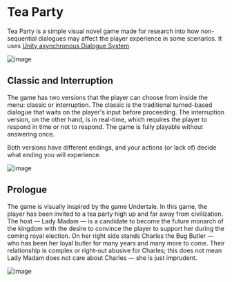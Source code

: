 # Tea Party

Tea Party is a simple visual novel game made for research into how non-sequential dialogues may affect the player experience in some scenarios. It uses [Unity asynchronous Dialogue System](https://github.com/Celezt/UnityAsyncDialogueSystem).

![image](https://github.com/Celezt/TeaParty/assets/59172226/e23b7460-c13b-4503-b8dc-ad68547ffb52)

## Classic and Interruption

The game has two versions that the player can choose from inside the menu: classic or interruption. The classic is the traditional turned-based dialogue that waits on the player's input before proceeding. The interruption version, on the other hand, is in real-time, which requires the player to respond in time or not to respond. The game is fully playable without answering once.

Both versions have different endings, and your actions (or lack of) decide what ending you will experience.

![image](https://github.com/Celezt/TeaParty/assets/59172226/21cabe35-fd02-4aef-aa89-c79220038c6c)

## Prologue

The game is visually inspired by the game Undertale. In this game, the player has been invited to a tea party high up and far away from civilization. The host — Lady Madam — is a candidate to become the future monarch of the kingdom with the desire to convince the player to support her during the coming royal election. On her right side stands Charles the Bug Butler — who has been her loyal butler for many years and many more to come. Their relationship is complex or right-out abusive for Charles; this does not mean Lady Madam does not care about Charles — she is just imprudent.

![image](https://github.com/Celezt/TeaParty/assets/59172226/3af12999-5c48-48f4-b7ed-8acb45010b34)
